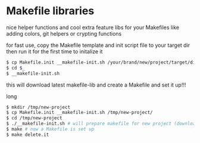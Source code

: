 # Makefile libraries

nice helper functions and cool extra feature libs for your Makefiles
like adding colors, git helpers or crypting functions

for fast use, copy the Makefile template and init script file to your target dir
then run it for the first time to initalize it 

```bash
$ cp Makefile.init __makefile-init.sh /your/brand/new/project/target/dir/
$ cd $_
$ __makefile-init.sh
```

this will download latest makefile-lib and create a Makefile and set it up!!!

long
```bash
$ mkdir /tmp/new-project
$ cp Makefile.init __makefile-init.sh /tmp/new-project/
$ cd /tmp/new-project
$ ./__makefile-init.sh # will prepare makefile for new project (download files)
$ make # now a Makefile is set up
$ make delete.it
```
